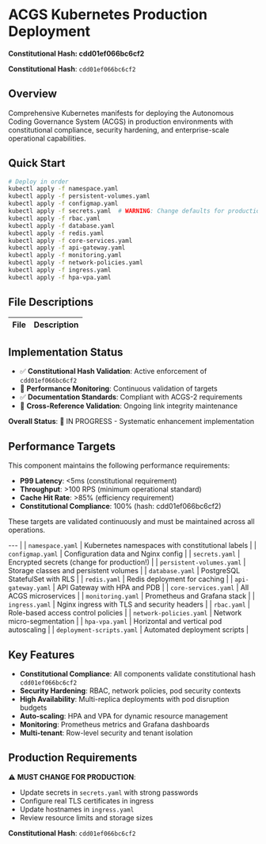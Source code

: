 # ACGS Kubernetes Production Deployment
**Constitutional Hash: cdd01ef066bc6cf2**


**Constitutional Hash**: `cdd01ef066bc6cf2`

## Overview

Comprehensive Kubernetes manifests for deploying the Autonomous Coding Governance System (ACGS) in production environments with constitutional compliance, security hardening, and enterprise-scale operational capabilities.

## Quick Start

```bash
# Deploy in order
kubectl apply -f namespace.yaml
kubectl apply -f persistent-volumes.yaml
kubectl apply -f configmap.yaml
kubectl apply -f secrets.yaml  # WARNING: Change defaults for production!
kubectl apply -f rbac.yaml
kubectl apply -f database.yaml
kubectl apply -f redis.yaml
kubectl apply -f core-services.yaml
kubectl apply -f api-gateway.yaml
kubectl apply -f monitoring.yaml
kubectl apply -f network-policies.yaml
kubectl apply -f ingress.yaml
kubectl apply -f hpa-vpa.yaml
```

## File Descriptions

| File                      | Description                                      |
| ------------------------- | ---------------------------------------------
## Implementation Status

- ✅ **Constitutional Hash Validation**: Active enforcement of `cdd01ef066bc6cf2`
- 🔄 **Performance Monitoring**: Continuous validation of targets
- ✅ **Documentation Standards**: Compliant with ACGS-2 requirements
- 🔄 **Cross-Reference Validation**: Ongoing link integrity maintenance

**Overall Status**: 🔄 IN PROGRESS - Systematic enhancement implementation


## Performance Targets

This component maintains the following performance requirements:

- **P99 Latency**: <5ms (constitutional requirement)
- **Throughput**: >100 RPS (minimum operational standard)
- **Cache Hit Rate**: >85% (efficiency requirement)
- **Constitutional Compliance**: 100% (hash: cdd01ef066bc6cf2)

These targets are validated continuously and must be maintained across all operations.

--- |
| `namespace.yaml`          | Kubernetes namespaces with constitutional labels |
| `configmap.yaml`          | Configuration data and Nginx config              |
| `secrets.yaml`            | Encrypted secrets (change for production!)       |
| `persistent-volumes.yaml` | Storage classes and persistent volumes           |
| `database.yaml`           | PostgreSQL StatefulSet with RLS                  |
| `redis.yaml`              | Redis deployment for caching                     |
| `api-gateway.yaml`        | API Gateway with HPA and PDB                     |
| `core-services.yaml`      | All ACGS microservices                           |
| `monitoring.yaml`         | Prometheus and Grafana stack                     |
| `ingress.yaml`            | Nginx ingress with TLS and security headers      |
| `rbac.yaml`               | Role-based access control policies               |
| `network-policies.yaml`   | Network micro-segmentation                       |
| `hpa-vpa.yaml`            | Horizontal and vertical pod autoscaling          |
| `deployment-scripts.yaml` | Automated deployment scripts                     |

## Key Features

- **Constitutional Compliance**: All components validate constitutional hash `cdd01ef066bc6cf2`
- **Security Hardening**: RBAC, network policies, pod security contexts
- **High Availability**: Multi-replica deployments with pod disruption budgets
- **Auto-scaling**: HPA and VPA for dynamic resource management
- **Monitoring**: Prometheus metrics and Grafana dashboards
- **Multi-tenant**: Row-level security and tenant isolation

## Production Requirements

⚠️ **MUST CHANGE FOR PRODUCTION**:

- Update secrets in `secrets.yaml` with strong passwords
- Configure real TLS certificates in ingress
- Update hostnames in `ingress.yaml`
- Review resource limits and storage sizes

**Constitutional Hash**: `cdd01ef066bc6cf2`
